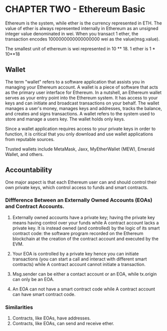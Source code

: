 # CHAPTER TWO - Ethereum Basic
Ethereum is the system, while ether is the currency represented in ETH.
The value of ether is always represented internally in Ethereum as an unsigned integer value denominated in wei. When you transact 1 ether, the transaction encodes 1000000000000000000 wei as the value(msg.value).

The smallest unit of ethereum is wei represented in 10 ** 18. 
1 ether is 1 * 10**18 

## Wallet
The term "wallet" refers to a software application that assists you in managing your Ethereum account. A wallet is a piece of software that acts as the primary user interface for Ethereum. In a nutshell, an Ethereum wallet serves as your entry point into the Ethereum system. It has access to your keys and can initiate and broadcast transactions on your behalf. The wallet manages a user's money, manages keys and addresses, tracks the balance, and creates and signs transactions. A wallet  refers to the system used to store and manage a users key. The wallet holds only keys. 

Since a wallet application requires access to your private keys in order to function, it is critical that you only download and use wallet applications from reputable sources.

Trusted wallets include MetaMask, Jaxx, MyEtherWallet (MEW), Emerald Wallet, and others.


## Accountability
One major aspect is that each Ethereum user can and should control their own private keys, which control access to funds and smart contracts.


### Diffference Between an Externally Owned Accounts (EOAs) and Contract Accounts.

1. Externally owned accounts have a private key; having the private key means having control over your funds while A contract account lacks a private key. It is instead owned (and controlled) by the logic of its smart contract code: the software program recorded on the Ethereum blockchain at the creation of the contract account and executed by the EVM. 

2. Your EOA is controlled by a private key hence you can initiate transactions (you can start a call and interact with different smart contracts) while A contract account cannot initiate a transaction. 

3. Msg.sender can be either a contact account or an EOA, while tx.origin can only be an EOA.

4. An EOA can not have a smart contract code while A contract account can have smart contract code.


### Similarities
1. Contracts, like EOAs, have addresses. 
2. Contracts, like EOAs, can send and receive ether.
